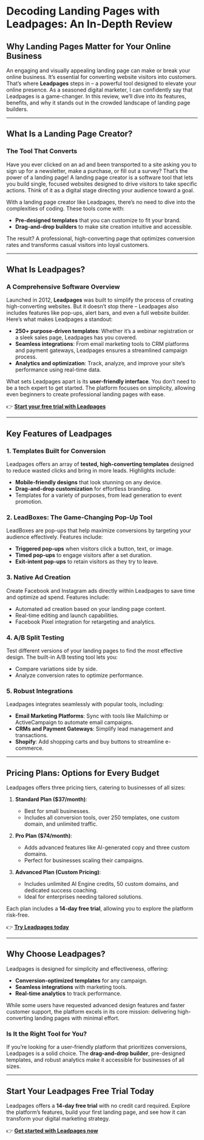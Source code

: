 # Decoding Landing Pages with Leadpages: An In-Depth Review

## Why Landing Pages Matter for Your Online Business

An engaging and visually appealing landing page can make or break your online business. It’s essential for converting website visitors into customers. That’s where **Leadpages** steps in – a powerful tool designed to elevate your online presence. As a seasoned digital marketer, I can confidently say that Leadpages is a game-changer. In this review, we’ll dive into its features, benefits, and why it stands out in the crowded landscape of landing page builders.

---

## What Is a Landing Page Creator?

### The Tool That Converts

Have you ever clicked on an ad and been transported to a site asking you to sign up for a newsletter, make a purchase, or fill out a survey? That’s the power of a landing page! A landing page creator is a software tool that lets you build single, focused websites designed to drive visitors to take specific actions. Think of it as a digital stage directing your audience toward a goal.

With a landing page creator like Leadpages, there’s no need to dive into the complexities of coding. These tools come with:

- **Pre-designed templates** that you can customize to fit your brand.
- **Drag-and-drop builders** to make site creation intuitive and accessible.

The result? A professional, high-converting page that optimizes conversion rates and transforms casual visitors into loyal customers.

---

## What Is Leadpages?

### A Comprehensive Software Overview

Launched in 2012, **Leadpages** was built to simplify the process of creating high-converting websites. But it doesn’t stop there – Leadpages also includes features like pop-ups, alert bars, and even a full website builder. Here’s what makes Leadpages a standout:

- **250+ purpose-driven templates**: Whether it’s a webinar registration or a sleek sales page, Leadpages has you covered.
- **Seamless integrations**: From email marketing tools to CRM platforms and payment gateways, Leadpages ensures a streamlined campaign process.
- **Analytics and optimization**: Track, analyze, and improve your site’s performance using real-time data.

What sets Leadpages apart is its **user-friendly interface**. You don’t need to be a tech expert to get started. The platform focuses on simplicity, allowing even beginners to create professional landing pages with ease.

👉 **[Start your free trial with Leadpages](https://bit.ly/LEadPages)**

---

## Key Features of Leadpages

### 1. Templates Built for Conversion
Leadpages offers an array of **tested, high-converting templates** designed to reduce wasted clicks and bring in more leads. Highlights include:

- **Mobile-friendly designs** that look stunning on any device.
- **Drag-and-drop customization** for effortless branding.
- Templates for a variety of purposes, from lead generation to event promotion.

### 2. LeadBoxes: The Game-Changing Pop-Up Tool
LeadBoxes are pop-ups that help maximize conversions by targeting your audience effectively. Features include:

- **Triggered pop-ups** when visitors click a button, text, or image.
- **Timed pop-ups** to engage visitors after a set duration.
- **Exit-intent pop-ups** to retain visitors as they try to leave.

### 3. Native Ad Creation
Create Facebook and Instagram ads directly within Leadpages to save time and optimize ad spend. Features include:

- Automated ad creation based on your landing page content.
- Real-time editing and launch capabilities.
- Facebook Pixel integration for retargeting and analytics.

### 4. A/B Split Testing
Test different versions of your landing pages to find the most effective design. The built-in A/B testing tool lets you:

- Compare variations side by side.
- Analyze conversion rates to optimize performance.

### 5. Robust Integrations
Leadpages integrates seamlessly with popular tools, including:

- **Email Marketing Platforms**: Sync with tools like Mailchimp or ActiveCampaign to automate email campaigns.
- **CRMs and Payment Gateways**: Simplify lead management and transactions.
- **Shopify**: Add shopping carts and buy buttons to streamline e-commerce.

---

## Pricing Plans: Options for Every Budget

Leadpages offers three pricing tiers, catering to businesses of all sizes:

1. **Standard Plan ($37/month)**:
   - Best for small businesses.
   - Includes all conversion tools, over 250 templates, one custom domain, and unlimited traffic.

2. **Pro Plan ($74/month)**:
   - Adds advanced features like AI-generated copy and three custom domains.
   - Perfect for businesses scaling their campaigns.

3. **Advanced Plan (Custom Pricing)**:
   - Includes unlimited AI Engine credits, 50 custom domains, and dedicated success coaching.
   - Ideal for enterprises needing tailored solutions.

Each plan includes a **14-day free trial**, allowing you to explore the platform risk-free.

👉 **[Try Leadpages today](https://bit.ly/LEadPages)**

---

## Why Choose Leadpages?

Leadpages is designed for simplicity and effectiveness, offering:

- **Conversion-optimized templates** for any campaign.
- **Seamless integrations** with marketing tools.
- **Real-time analytics** to track performance.

While some users have requested advanced design features and faster customer support, the platform excels in its core mission: delivering high-converting landing pages with minimal effort.

### Is It the Right Tool for You?

If you’re looking for a user-friendly platform that prioritizes conversions, Leadpages is a solid choice. The **drag-and-drop builder**, pre-designed templates, and robust analytics make it accessible for businesses of all sizes.

---

## Start Your Leadpages Free Trial Today

Leadpages offers a **14-day free trial** with no credit card required. Explore the platform’s features, build your first landing page, and see how it can transform your digital marketing strategy.

👉 **[Get started with Leadpages now](https://bit.ly/LEadPages)**
